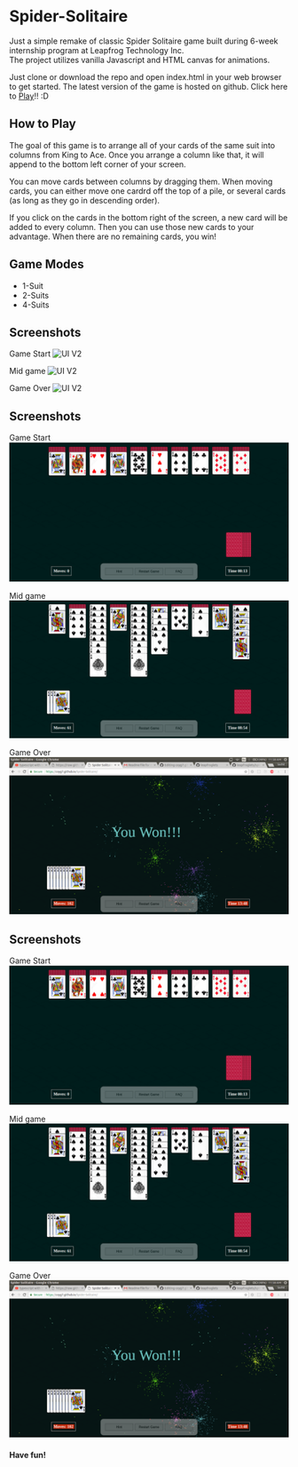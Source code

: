 # Spider-Solitaire

Just a simple remake of classic Spider Solitaire game built during 6-week internship program at Leapfrog Technology Inc.  
The project utilizes vanilla Javascript and HTML canvas for animations.

Just clone or download the repo and open index.html in your web browser to get started.
The latest version of the game is hosted on github. Click here to [Play](http://coyg7.github.io/Spider-Solitaire/)!! :D 

## How to Play
The goal of this game is to arrange all of your cards of the same suit into columns from King to Ace. Once you arrange a column like that, it will append to the bottom left corner of your screen. 

You can move cards between columns by dragging them. When moving cards, you can either move one cardrd off the top of a pile, or several cards (as long as they go in descending order).

If you click on the cards in the bottom right of the screen, a new card will be added to every column. Then you can use those new cards to your advantage. When there are no remaining cards, you win!

## Game Modes
* 1-Suit 
* 2-Suits 
* 4-Suits 

## Screenshots
Game Start
![UI V2](https://github.com/leapfroglets/spider-solitaire/tree/master/screenshots/Screenshot1.png)

Mid game
![UI V2](https://github.com/leapfroglets/spider-solitaire/tree/master/screenshots/Screenshot2.png)

Game Over
![UI V2](https://github.com/leapfroglets/spider-solitaire/tree/master/screenshots/Screenshot3.png)

## Screenshots

Game Start
![UI V2](https://github.com/coyg7/coyg7.github.io/blob/master/Spider-Solitaire/screenshots/Screenshot1.png)


Mid game
![UI V2](https://github.com/coyg7/coyg7.github.io/blob/master/Spider-Solitaire/screenshots/Screenshot2.png)


Game Over
![UI V2](https://github.com/coyg7/coyg7.github.io/blob/master/Spider-Solitaire/screenshots/Screenshot3.png)



## Screenshots
Game Start
![UI V2](https://github.com/coyg7/coyg7.github.io/blob/master/Spider-Solitaire/screenshots/Screenshot1.png)


Mid game
![UI V2](https://github.com/coyg7/coyg7.github.io/blob/master/Spider-Solitaire/screenshots/Screenshot2.png)


Game Over
![UI V2](https://github.com/coyg7/coyg7.github.io/blob/master/Spider-Solitaire/screenshots/Screenshot3.png)



#### Have fun!



